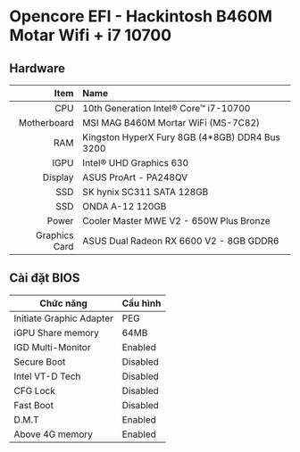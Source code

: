 # Opencore EFI - Hackintosh B460M Motar Wifi + i7 10700

## Hardware
| Item          | Name
| ---:          | :---
| CPU           | 10th Generation Intel® Core™ i7-10700
| Motherboard   | MSI MAG B460M Mortar WiFi (MS-7C82)
| RAM           | Kingston HyperX Fury 8GB (4*8GB) DDR4 Bus 3200
| IGPU          | Intel® UHD Graphics 630
| Display       | ASUS ProArt - PA248QV
| SSD           | SK hynix SC311 SATA 128GB
| SSD           | ONDA A-12 120GB
| Power         | Cooler Master MWE V2 - 650W Plus Bronze
| Graphics Card | ASUS Dual Radeon RX 6600 V2 - 8GB GDDR6

## Cài đặt BIOS
|Chức năng          | Cấu hình
|---                | ---
| Initiate Graphic Adapter       | PEG
| iGPU Share memory       | 64MB
| IGD Multi-Monitor      | Enabled
| Secure Boot       | Disabled
| Intel VT-D Tech       | Disabled
| CFG Lock          | Disabled
| Fast Boot         | Disabled
| D.M.T             | Enabled
| Above 4G memory	| Enabled